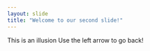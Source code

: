 ```yaml
---
layout: slide
title: "Welcome to our second slide!"
---
```

This is an illusion
Use the left arrow to go back!
